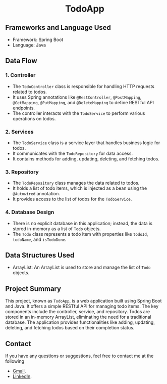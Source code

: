 # <p align = center> TodoApp </p>

## Frameworks and Language Used

- Framework: Spring Boot
- Language: Java

## Data Flow

### 1. Controller

- The `TodoController` class is responsible for handling HTTP requests related to todos.
- It uses Spring annotations like `@RestController`, `@PostMapping`, `@GetMapping`, `@PutMapping`, and `@DeleteMapping` to define RESTful API endpoints.
- The controller interacts with the `TodoService` to perform various operations on todos.

### 2. Services

- The `TodoService` class is a service layer that handles business logic for todos.
- It communicates with the `TodoRepository` for data access.
- It contains methods for adding, updating, deleting, and fetching todos.

### 3. Repository

- The `TodoRepository` class manages the data related to todos.
- It holds a list of todo items, which is injected as a bean using the `@Autowired` annotation.
- It provides access to the list of todos for the `TodoService`.

### 4. Database Design

- There is no explicit database in this application; instead, the data is stored in-memory as a list of `Todo` objects.
- The `Todo` class represents a todo item with properties like `todoId`, `todoName`, and `isTodoDone`.

## Data Structures Used

- ArrayList: An ArrayList is used to store and manage the list of `Todo` objects.

## Project Summary

This project, known as `TodoApp`, is a web application built using Spring Boot and Java. It offers a simple RESTful API for managing todo items. The key components include the controller, service, and repository. Todos are stored in an in-memory ArrayList, eliminating the need for a traditional database. The application provides functionalities like adding, updating, deleting, and fetching todos based on their completion status.


## Contact

If you have any questions or suggestions, feel free to contact me at the following
- [Gmail](saravanad2401@gmail.com).
- [LinkedIn](https://www.linkedin.com/in/saravanad2401/).
